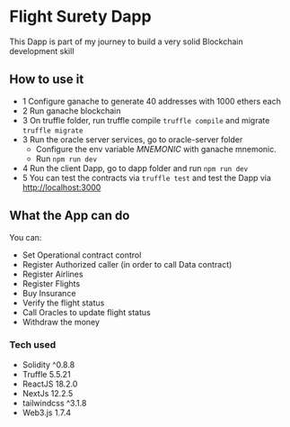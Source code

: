 # Flight Surety Dapp 

This Dapp is part of my journey to build a very solid Blockchain development skill

## How to use it

- 1 Configure ganache to generate 40 addresses with 1000 ethers each
- 2 Run ganache blockchain
- 3 On truffle folder, run truffle compile `truffle compile` and migrate `truffle migrate`
- 3 Run the oracle server services, go to oracle-server folder
  - Configure the env variable *MNEMONIC* with ganache mnemonic.
  - Run `npm run dev`
- 4 Run the client Dapp, go to dapp folder and run `npm run dev`
- 5 You can test the contracts via `truffle test` and test the Dapp via [http://localhost:3000](http://localhost:3000)

## What the App can do

You can:

- Set Operational contract control
- Register Authorized caller (in order to call Data contract)
- Register Airlines
- Register Flights
- Buy Insurance
- Verify the flight status
- Call Oracles to update flight status
- Withdraw the money

### Tech used

- Solidity ^0.8.8
- Truffle 5.5.21
- ReactJS 18.2.0
- NextJs 12.2.5
- tailwindcss ^3.1.8
- Web3.js 1.7.4
